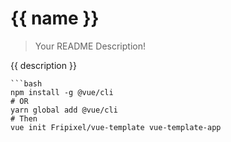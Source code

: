 {{ name }}
===
> Your README Description!

{{ description }}

```
```bash
npm install -g @vue/cli
# OR
yarn global add @vue/cli
# Then
vue init Fripixel/vue-template vue-template-app
```